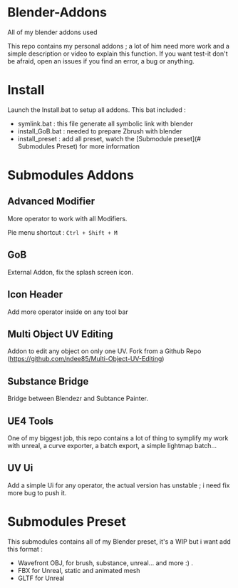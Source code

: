 # Blender-Addons
All of my blender addons used

This repo contains my personal addons ; a lot of him need more work and a simple description or video to explain this function. If you want test-it don't be afraid, open an issues if you find an error, a bug or anything.

# Install
Launch the Install.bat to setup all addons. 
This bat included :
- symlink.bat : this file generate all symbolic link with blender
- install_GoB.bat : needed to prepare Zbrush with blender
- install_preset : add all preset, watch the [Submodule preset](# Submodules Preset) for more information

# Submodules Addons
## Advanced Modifier
More operator to work with all Modifiers.

Pie menu shortcut : ``Ctrl + Shift + M``

## GoB
External Addon, fix the splash screen icon.

## Icon Header
Add more operator inside on any tool bar

## Multi Object UV Editing
Addon to edit any object on only one UV. Fork from a Github Repo (https://github.com/ndee85/Multi-Object-UV-Editing)

## Substance Bridge
Bridge between Blendezr and Subtance Painter.

## UE4 Tools
One of my biggest job, this repo contains a lot of thing to symplify my work with unreal, a curve exporter, a batch export, a simple lightmap batch... 

## UV Ui
Add a simple Ui for any operator, the actual version has unstable ; i need fix more bug to push it.

# Submodules Preset
This submodules contains all of my Blender preset, it's a WIP but i want add this format :
- Wavefront OBJ, for brush, substance, unreal... and more :) .
- FBX for Unreal, static and animated mesh
- GLTF for Unreal
